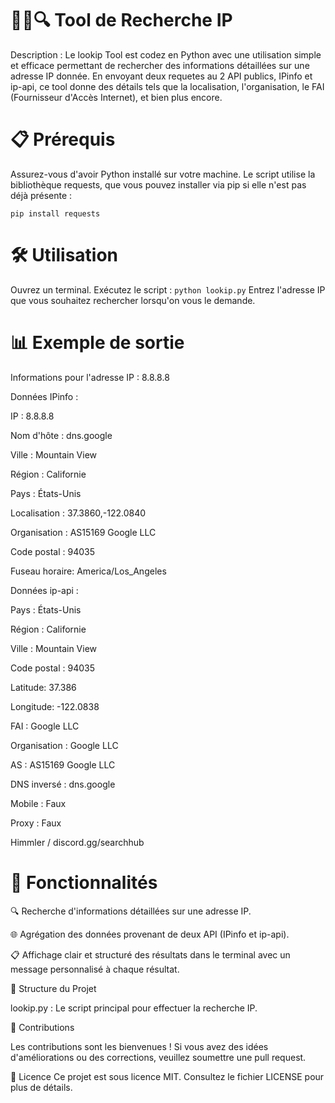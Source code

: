 # 🕵️‍♂️🔍 Tool de Recherche IP
Description :
Le lookip Tool est codez en Python avec une utilisation simple et efficace permettant de rechercher des informations détaillées sur une adresse IP donnée. En envoyant deux requetes au 2 API publics, IPinfo et ip-api, ce tool donne des détails tels que la localisation, l'organisation, le FAI (Fournisseur d'Accès Internet), et bien plus encore.

# 📋 Prérequis

Assurez-vous d'avoir Python installé sur votre machine. Le script utilise la bibliothèque requests, que vous pouvez installer via pip si elle n'est pas déjà présente :

```pip install requests```
# 🛠️ Utilisation
Ouvrez un terminal.
Exécutez le script :
```python lookip.py```
Entrez l'adresse IP que vous souhaitez rechercher lorsqu'on vous le demande.
# 📊 Exemple de sortie

Informations pour l'adresse IP : 8.8.8.8

  Données IPinfo :
  
  IP : 8.8.8.8
  
  Nom d'hôte : dns.google
  
  Ville : Mountain View
  
  Région : Californie
  
  Pays : États-Unis
  
  Localisation : 37.3860,-122.0840
  
  Organisation : AS15169 Google LLC
  
  Code postal : 94035
  
  Fuseau horaire: America/Los_Angeles
  
Données ip-api :

  Pays : États-Unis
  
  Région : Californie
  
  Ville : Mountain View
  
  Code postal : 94035
  
  Latitude: 37.386
  
  Longitude: -122.0838
  
  FAI : Google LLC
  
  Organisation : Google LLC
  
  AS : AS15169 Google LLC
  
  DNS inversé : dns.google
  
  Mobile : Faux
  
  Proxy : Faux

Himmler / discord.gg/searchhub

# 🧩 Fonctionnalités

🔍 Recherche d'informations détaillées sur une adresse IP.

🌐 Agrégation des données provenant de deux API (IPinfo et ip-api).

📋 Affichage clair et structuré des résultats dans le terminal avec un message personnalisé à chaque résultat.

📂 Structure du Projet

lookip.py : Le script principal pour effectuer la recherche IP.

🤝 Contributions

Les contributions sont les bienvenues ! Si vous avez des idées d'améliorations ou des corrections, veuillez soumettre une pull request.

📜 Licence
Ce projet est sous licence MIT. Consultez le fichier LICENSE pour plus de détails.
